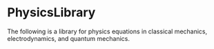 PhysicsLibrary
==============

The following is a library for physics equations in classical mechanics, electrodynamics, and quantum mechanics.
